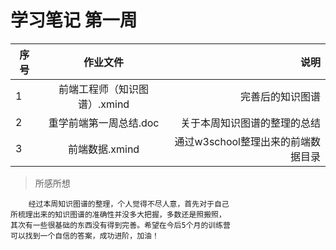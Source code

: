 # 学习笔记 第一周
序号|作业文件|说明
---|:--:|---:
1|前端工程师（知识图谱）.xmind|完善后的知识图谱
2|重学前端第一周总结.doc|关于本周知识图谱的整理的总结
3|前端数据.xmind|通过w3school整理出来的前端数据目录

> 所感所想

```
    经过本周知识图谱的整理，个人觉得不尽人意，首先对于自己
所梳理出来的知识图谱的准确性并没多大把握，多数还是照搬照，
其次有一些很基础的东西没有得到完善。希望在今后5个月的训练营
可以找到一个自信的答案，成功进阶，加油！
```